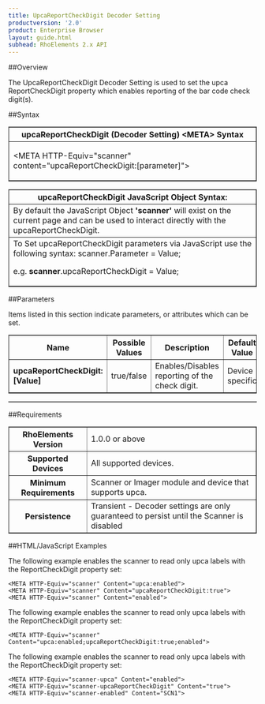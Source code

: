 ```yaml
---
title: UpcaReportCheckDigit Decoder Setting
productversion: '2.0'
product: Enterprise Browser
layout: guide.html
subhead: RhoElements 2.x API
---
```


##Overview

The UpcaReportCheckDigit Decoder Setting is used to set the upca ReportCheckDigit property which enables reporting of the bar code check digit(s).

##Syntax

<table class="facelift" style="width:100%" border="1" padding="5px"> <tr><th class="tableHeading">upcaReportCheckDigit (Decoder Setting) &lt;META&gt; Syntax
</th></tr><tr><td class="clsSyntaxCells clsOddRow"><p>&lt;META HTTP-Equiv="scanner" content="upcaReportCheckDigit:[parameter]"&gt;</p></td></tr></table>
<table class="facelift" style="width:100%" border="1" padding="5px"> <tr><th class="tableHeading">upcaReportCheckDigit JavaScript Object Syntax:</th></tr><tr><td class="clsSyntaxCells clsOddRow">
By default the JavaScript Object <b>'scanner'</b> will exist on the current page and can be used to interact directly with the upcaReportCheckDigit.
</td></tr><tr><td class="clsSyntaxCells clsEvenRow">
To Set upcaReportCheckDigit parameters via JavaScript use the following syntax: scanner.Parameter = Value;
<P />e.g. <b>scanner</b>.upcaReportCheckDigit = Value;
</td></tr></table>

##Parameters


Items listed in this section indicate parameters, or attributes which can be set.
<table class="facelift" style="width:100%" border="1" padding="5px"> <col width="20%" /><col width="20%" /><col width="38%" /><col width="22%" /><tr><th class="tableHeading">Name</th><th class="tableHeading">Possible Values</th><th class="tableHeading">Description</th><th class="tableHeading">Default Value</th></tr><tr><td class="clsSyntaxCells clsOddRow"><b>upcaReportCheckDigit:[Value]
</b></td><td class="clsSyntaxCells clsOddRow">true/false</td><td class="clsSyntaxCells clsOddRow">Enables/Disables reporting of the check digit.</td><td class="clsSyntaxCells clsOddRow">Device specific</td></tr></table>
<table class="facelift" style="width:100%" border="1" padding="5px"> <col width="78%" /><col width="8%" /><col width="1%" /><col width="5%" /><col width="1%" /><col width="5%" /><col width="2%" /></table>





##Requirements

<table class="facelift" style="width:100%" border="1" padding="5px"> <tr><th class="tableHeading">RhoElements Version</th><td class="clsSyntaxCell clsEvenRow">1.0.0 or above
</td></tr><tr><th class="tableHeading">Supported Devices</th><td class="clsSyntaxCell clsOddRow">All supported devices.</td></tr><tr><th class="tableHeading">Minimum Requirements</th><td class="clsSyntaxCell clsOddRow">Scanner or Imager module and device that supports upca.</td></tr><tr><th class="tableHeading">Persistence</th><td class="clsSyntaxCell clsEvenRow">Transient - Decoder settings are only guaranteed to persist until the Scanner is disabled</td></tr></table>


##HTML/JavaScript Examples

The following example enables the scanner to read only upca labels with the ReportCheckDigit property set:

	<META HTTP-Equiv="scanner" Content="upca:enabled">
	<META HTTP-Equiv="scanner" Content="upcaReportCheckDigit:true">
	<META HTTP-Equiv="scanner" Content="enabled">
	
The following example enables the scanner to read only upca labels with the ReportCheckDigit property set:

	<META HTTP-Equiv="scanner" Content="upca:enabled;upcaReportCheckDigit:true;enabled">
	
The following example enables the scanner to read only upca labels with the ReportCheckDigit property set:

	<META HTTP-Equiv="scanner-upca" Content="enabled">
	<META HTTP-Equiv="scanner-upcaReportCheckDigit" Content="true">
	<META HTTP-Equiv="scanner-enabled" Content="SCN1">
	





